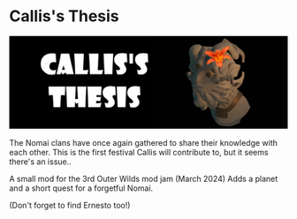 # Callis's Thesis

![thumbnail](thumbnail.png)

The Nomai clans have once again gathered to share their knowledge with each other.
This is the first festival Callis will contribute to, but it seems there's an issue..

A small mod for the 3rd Outer Wilds mod jam (March 2024)
Adds a planet and a short quest for a forgetful Nomai.

(Don't forget to find Ernesto too!)